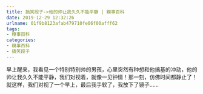 ```yaml
---
title: 搞笑段子->他的帅让我久久不能平静 | 糗事百科
date: 2019-12-29 12:32:26
urlname: 01f9b8123afab479710fe06f00afff62
tags: 
- 糗事百科
categories:
- 糗事百科
- 搞笑段子
---
```

早上醒来，我看见一个特别特别帅的男孩，心里突然有种想和他搞基的冲动，他的帅让我久久不能平静，我们对视着，就像一见钟情！那一刻，仿佛时间都静止了！就这样，我们对视了一个早上，最后我手软了，我放下了镜子……



